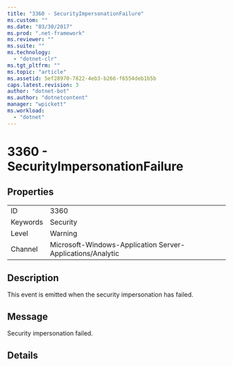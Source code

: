 ```yaml
---
title: "3360 - SecurityImpersonationFailure"
ms.custom: ""
ms.date: "03/30/2017"
ms.prod: ".net-framework"
ms.reviewer: ""
ms.suite: ""
ms.technology: 
  - "dotnet-clr"
ms.tgt_pltfrm: ""
ms.topic: "article"
ms.assetid: 5ef28970-7822-4eb3-b266-f6554deb1b5b
caps.latest.revision: 3
author: "dotnet-bot"
ms.author: "dotnetcontent"
manager: "wpickett"
ms.workload: 
  - "dotnet"
---
```

# 3360 - SecurityImpersonationFailure
## Properties  
  
|||  
|-|-|  
|ID|3360|  
|Keywords|Security|  
|Level|Warning|  
|Channel|Microsoft-Windows-Application Server-Applications/Analytic|  
  
## Description  
 This event is emitted when the security impersonation has failed.  
  
## Message  
 Security impersonation failed.  
  
## Details
